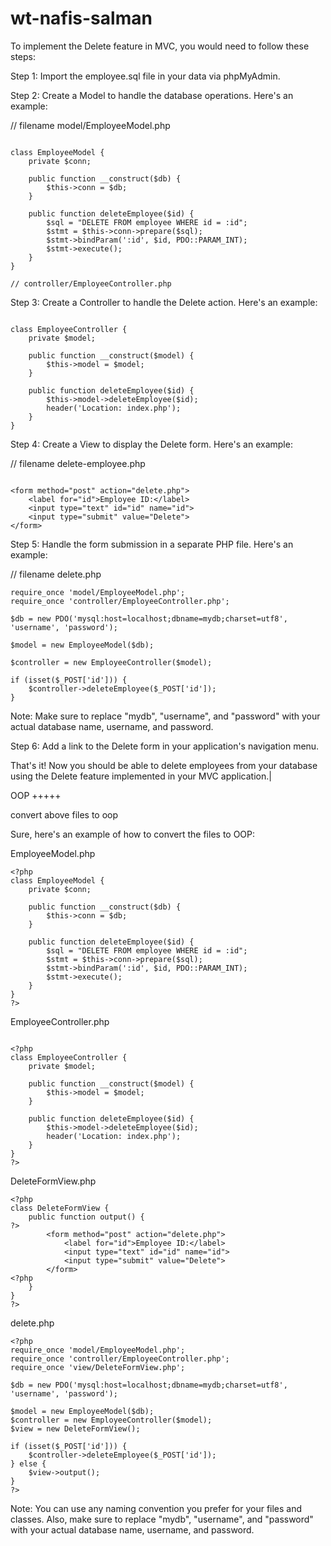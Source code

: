 # wt-nafis-salman

To implement the Delete feature in MVC, you would need to follow these steps:

Step 1: Import the employee.sql file in your data via phpMyAdmin.

Step 2: Create a Model to handle the database operations. Here's an example:

// filename model/EmployeeModel.php

```

class EmployeeModel {
    private $conn;

    public function __construct($db) {
        $this->conn = $db;
    }

    public function deleteEmployee($id) {
        $sql = "DELETE FROM employee WHERE id = :id";
        $stmt = $this->conn->prepare($sql);
        $stmt->bindParam(':id', $id, PDO::PARAM_INT);
        $stmt->execute();
    }
}

// controller/EmployeeController.php

```

Step 3: Create a Controller to handle the Delete action. Here's an example:

```

class EmployeeController {
    private $model;

    public function __construct($model) {
        $this->model = $model;
    }

    public function deleteEmployee($id) {
        $this->model->deleteEmployee($id);
        header('Location: index.php');
    }
}
```
Step 4: Create a View to display the Delete form. Here's an example:

// filename delete-employee.php

```

<form method="post" action="delete.php">
    <label for="id">Employee ID:</label>
    <input type="text" id="id" name="id">
    <input type="submit" value="Delete">
</form>
```
Step 5: Handle the form submission in a separate PHP file. Here's an example:

// filename delete.php

```
require_once 'model/EmployeeModel.php';
require_once 'controller/EmployeeController.php';

$db = new PDO('mysql:host=localhost;dbname=mydb;charset=utf8', 'username', 'password');

$model = new EmployeeModel($db);

$controller = new EmployeeController($model);

if (isset($_POST['id'])) {
    $controller->deleteEmployee($_POST['id']);
}
```

Note: Make sure to replace "mydb", "username", and "password" with your actual database name, username, and password.

Step 6: Add a link to the Delete form in your application's navigation menu.

That's it! Now you should be able to delete employees from your database using the Delete feature implemented in your MVC application.|



OOP
+++++



convert above files to oop

Sure, here's an example of how to convert the files to OOP:

EmployeeModel.php
```
<?php
class EmployeeModel {
    private $conn;

    public function __construct($db) {
        $this->conn = $db;
    }

    public function deleteEmployee($id) {
        $sql = "DELETE FROM employee WHERE id = :id";
        $stmt = $this->conn->prepare($sql);
        $stmt->bindParam(':id', $id, PDO::PARAM_INT);
        $stmt->execute();
    }
}
?>
```

EmployeeController.php

```

<?php
class EmployeeController {
    private $model;

    public function __construct($model) {
        $this->model = $model;
    }

    public function deleteEmployee($id) {
        $this->model->deleteEmployee($id);
        header('Location: index.php');
    }
}
?>
```

DeleteFormView.php


```
<?php
class DeleteFormView {
    public function output() {
?>
        <form method="post" action="delete.php">
            <label for="id">Employee ID:</label>
            <input type="text" id="id" name="id">
            <input type="submit" value="Delete">
        </form>
<?php
    }
}
?>
```
delete.php

```
<?php
require_once 'model/EmployeeModel.php';
require_once 'controller/EmployeeController.php';
require_once 'view/DeleteFormView.php';

$db = new PDO('mysql:host=localhost;dbname=mydb;charset=utf8', 'username', 'password');

$model = new EmployeeModel($db);
$controller = new EmployeeController($model);
$view = new DeleteFormView();

if (isset($_POST['id'])) {
    $controller->deleteEmployee($_POST['id']);
} else {
    $view->output();
}
?>
```
Note: You can use any naming convention you prefer for your files and classes. Also, make sure to replace "mydb", "username", and "password" with your actual database name, username, and password.
